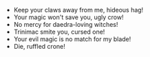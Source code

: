 - Keep your claws away from me, hideous hag!
- Your magic won't save you, ugly crow!
- No mercy for daedra-loving witches!
- Trinimac smite you, cursed one!
- Your evil magic is no match for my blade!
- Die, ruffled crone!

